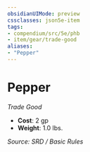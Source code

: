 ```yaml
---
obsidianUIMode: preview
cssclasses: json5e-item
tags:
- compendium/src/5e/phb
- item/gear/trade-good
aliases: 
- "Pepper"
---
```

# Pepper
*Trade Good*  

- **Cost**: 2 gp
- **Weight**: 1.0 lbs.

*Source: SRD / Basic Rules*